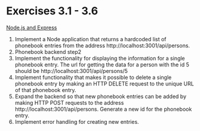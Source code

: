 # Exercises 3.1 - 3.6

[Node.js and Express](https://fullstackopen.com/en/part3/node_js_and_express#exercises-3-1-3-6)

1. Implement a Node application that returns a hardcoded list of phonebook entries from the address http://localhost:3001/api/persons.
2. Phonebook backend step2
3. Implement the functionality for displaying the information for a single phonebook entry. The url for getting the data for a person with the id 5 should be http://localhost:3001/api/persons/5
4. Implement functionality that makes it possible to delete a single phonebook entry by making an HTTP DELETE request to the unique URL of that phonebook entry.
5. Expand the backend so that new phonebook entries can be added by making HTTP POST requests to the address http://localhost:3001/api/persons. Generate a new id for the phonebook entry.
6. Implement error handling for creating new entries. 
